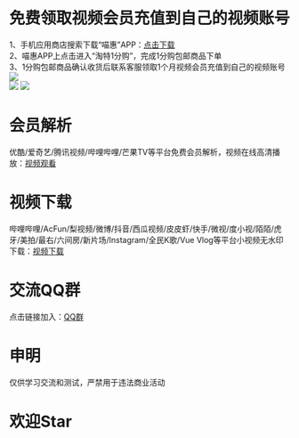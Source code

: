 # 免费领取视频会员充值到自己的视频账号  
1、手机应用商店搜索下载“喵惠”APP：[点击下载](https://a.app.qq.com/o/simple.jsp?pkgname=com.miaohui.xin "点击链接")  
2、喵惠APP上点击进入“淘特1分购”，完成1分购包邮商品下单  
3、1分购包邮商品确认收货后联系客服领取1个月视频会员充值到自己的视频账号  
![](https://github.com/omxmo/jx/blob/main/tt.png)  
![](https://github.com/omxmo/jx/blob/main/vip.png)
![](https://github.com/omxmo/jx/blob/main/ykvip.png)  

# 会员解析  
优酷/爱奇艺/腾讯视频/哔哩哔哩/芒果TV等平台免费会员解析，视频在线高清播放：[视频观看](https://resoumen.com/v/ "点击链接")  

# 视频下载  
哔哩哔哩/AcFun/梨视频/微博/抖音/西瓜视频/皮皮虾/快手/微视/度小视/陌陌/虎牙/美拍/最右/六间房/新片场/Instagram/全民K歌/Vue Vlog等平台小视频无水印下载：[视频下载](https://resoumen.com/x/ "点击链接")  

# 交流QQ群 
点击链接加入：[QQ群](https://jq.qq.com/?_wv=1027&k=RaVzSa9C "点击链接")  

# 申明 
仅供学习交流和测试，严禁用于违法商业活动  

# 欢迎Star  
